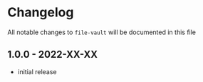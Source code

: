 # Changelog

All notable changes to `file-vault` will be documented in this file

## 1.0.0 - 2022-XX-XX

- initial release
